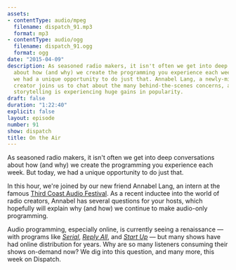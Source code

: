 ```yaml
---
assets:
- contentType: audio/mpeg
  filename: dispatch_91.mp3
  format: mp3
- contentType: audio/ogg
  filename: dispatch_91.ogg
  format: ogg
date: "2015-04-09"
description: As seasoned radio makers, it isn't often we get into deep conversations
  about how (and why) we create the programming you experience each week. But today,
  we had a unique opportunity to do just that. Annabel Lang, a newly-minted radio
  creator joins us to chat about the many behind-the-scenes concerns, and why audio
  storytelling is experiencing huge gains in popularity.
draft: false
duration: "1:22:40"
explicit: false
layout: episode
number: 91
show: dispatch
title: On the Air
---
```

As seasoned radio makers, it isn't often we get into deep conversations about how (and why) we create the programming you experience each week. But today, we had a unique opportunity to do just that. 

In this hour, we're joined by our new friend Annabel Lang, an intern at the famous [Third Coast Audio Festival](http://www.thirdcoastfestival.org/). As a recent inductee into the world of radio creators, Annabel has several questions for your hosts, which hopefully will explain why (and how) we continue to make audio-only programming.

Audio programming, especially online, is currently seeing a renaissance &mdash; with programs like *[Serial](http://serialpodcast.org/)*, *[Reply All](http://gimletmedia.com/show/reply-all/)*, and *[Start Up](http://gimletmedia.com/show/startup/)* &mdash; but many shows have had online distribution for years. Why are so many listeners consuming their shows on-demand now? We dig into this question, and many more, this week on Dispatch. 

